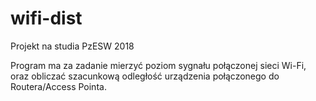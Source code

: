 # wifi-dist
Projekt na studia PzESW 2018

Program ma za zadanie mierzyć poziom sygnału połączonej sieci Wi-Fi, oraz obliczać szacunkową odległość urządzenia połączonego do Routera/Access Pointa.
